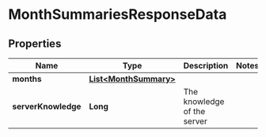 

# MonthSummariesResponseData


## Properties

| Name | Type | Description | Notes |
|------------ | ------------- | ------------- | -------------|
|**months** | [**List&lt;MonthSummary&gt;**](MonthSummary.md) |  |  |
|**serverKnowledge** | **Long** | The knowledge of the server |  |




